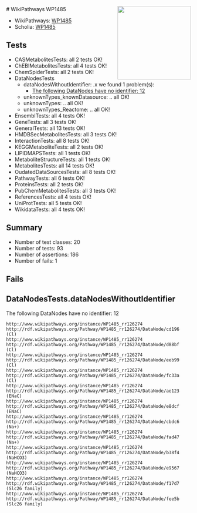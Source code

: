 <img style="float: right; width: 200px" src="https://upload.wikimedia.org/wikipedia/commons/thumb/8/83/Wplogo_with_text_500.png/640px-Wplogo_with_text_500.png" />
# WikiPathways WP1485

* WikiPathways: [WP1485](https://wikipathways.org/pathways/WP1485)
* Scholia: [WP1485](https://scholia.toolforge.org/wikipathways/WP1485)
## Tests
* CASMetabolitesTests: all 2 tests OK!
* ChEBIMetabolitesTests: all 4 tests OK!
* ChemSpiderTests: all 2 tests OK!
* DataNodesTests
    * dataNodesWithoutIdentifier: .x we found 1 problem(s):
        * [The following DataNodes have no identifier: 12](#8792c492)
    * unknownTypes_knownDatasource: .. all OK!
    * unknownTypes: .. all OK!
    * unknownTypes_Reactome: .. all OK!
* EnsemblTests: all 4 tests OK!
* GeneTests: all 3 tests OK!
* GeneralTests: all 13 tests OK!
* HMDBSecMetabolitesTests: all 3 tests OK!
* InteractionTests: all 8 tests OK!
* KEGGMetaboliteTests: all 2 tests OK!
* LIPIDMAPSTests: all 1 tests OK!
* MetaboliteStructureTests: all 1 tests OK!
* MetabolitesTests: all 14 tests OK!
* OudatedDataSourcesTests: all 8 tests OK!
* PathwayTests: all 6 tests OK!
* ProteinsTests: all 2 tests OK!
* PubChemMetabolitesTests: all 3 tests OK!
* ReferencesTests: all 4 tests OK!
* UniProtTests: all 5 tests OK!
* WikidataTests: all 4 tests OK!


## Summary

* Number of test classes: 20
* Number of tests: 93
* Number of assertions: 186
* Number of fails: 1

## Fails

<a name="8792c492" />

## DataNodesTests.dataNodesWithoutIdentifier

The following DataNodes have no identifier: 12
```
http://www.wikipathways.org/instance/WP1485_rr126274 http://rdf.wikipathways.org/Pathway/WP1485_rr126274/DataNode/cd196 (Cl)
http://www.wikipathways.org/instance/WP1485_rr126274 http://rdf.wikipathways.org/Pathway/WP1485_rr126274/DataNode/d88bf (Cl)
http://www.wikipathways.org/instance/WP1485_rr126274 http://rdf.wikipathways.org/Pathway/WP1485_rr126274/DataNode/eeb99 (Cl)
http://www.wikipathways.org/instance/WP1485_rr126274 http://rdf.wikipathways.org/Pathway/WP1485_rr126274/DataNode/fc33a (Cl)
http://www.wikipathways.org/instance/WP1485_rr126274 http://rdf.wikipathways.org/Pathway/WP1485_rr126274/DataNode/ae123 (ENaC)
http://www.wikipathways.org/instance/WP1485_rr126274 http://rdf.wikipathways.org/Pathway/WP1485_rr126274/DataNode/e8dcf (ENaC)
http://www.wikipathways.org/instance/WP1485_rr126274 http://rdf.wikipathways.org/Pathway/WP1485_rr126274/DataNode/cbdc6 (Na+)
http://www.wikipathways.org/instance/WP1485_rr126274 http://rdf.wikipathways.org/Pathway/WP1485_rr126274/DataNode/fad47 (Na+)
http://www.wikipathways.org/instance/WP1485_rr126274 http://rdf.wikipathways.org/Pathway/WP1485_rr126274/DataNode/b38f4 (NaHCO3)
http://www.wikipathways.org/instance/WP1485_rr126274 http://rdf.wikipathways.org/Pathway/WP1485_rr126274/DataNode/e9567 (NaHCO3)
http://www.wikipathways.org/instance/WP1485_rr126274 http://rdf.wikipathways.org/Pathway/WP1485_rr126274/DataNode/f17d7 (Slc26 family)
http://www.wikipathways.org/instance/WP1485_rr126274 http://rdf.wikipathways.org/Pathway/WP1485_rr126274/DataNode/fee5b (Slc26 family)
```

